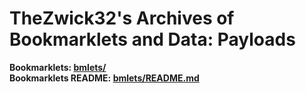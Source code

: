 # TheZwick32's Archives of Bookmarklets and Data: Payloads
**Bookmarklets: [bmlets/](https://github.com/SilvanZwick/bookmarklets-and-datapayloads/tree/main/bmlets/)**
<br>
**Bookmarklets README: [bmlets/README.md](https://github.com/SilvanZwick/bookmarklets-and-datapayloads/tree/main/bmlets/README.md)**
